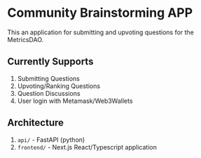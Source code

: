 # Community Brainstorming APP

This an application for submitting and upvoting questions for the MetricsDAO.

## Currently Supports

1. Submitting Questions
2. Upvoting/Ranking Questions
3. Question Discussions
4. User login with Metamask/Web3Wallets

## Architecture

1. `api/` - FastAPI (python)
2. `frontend/` - Next.js React/Typescript application
